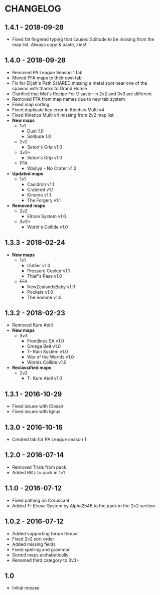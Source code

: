 # CHANGELOG

## 1.4.1 - 2018-09-28

  - Fixed fat fingered typing that caused Solitude to be missing from the map list. Always copy & paste, kids!

## 1.4.0 - 2018-09-28

  - Removed PA League Season 1 tab
  - Moved FFA maps to their own tab
  - Fix for Elijah's Path SHARED missing a metal spot near one of the spawns with thanks to Grand Homie
  - Clarified that Mot's Recipe For Disaster in 2v2 and 3v3 are different
  - Removed FFA from map names due to new tab system
  - Fixed map sorting
  - Fixed duplicate key error in Kinetics Multi v4
  - Fixed Kinetics Multi v4 missing from 2v2 map list
  - **New maps**
    - 1v1
      - Dust 1.0
      - Solitude 1.0
    - 2v2
      - Seton's Grip v1.0
    - 3v3+
      - Seton's Grip v1.0
    - FFA
      - Wadiya - No Crater v1.2
  - **Updated maps**
    - 1v1
      - Cauldron v1.1
      - Cratered v1.1
      - Kinomo v1.1
      - The Forgery v1.1
  - **Removed maps**
    - 2v2
      - Elrose System v1.0
    - 3v3+
      - World's Collide v1.0

## 1.3.3 - 2018-02-24

  - **New maps**
    - 1v1
      - Outlier v1.0
      - Pressure Cooker v1.1
      - Thief's Pass v1.0
    - FFA
      - NewZealandsBaby v1.0
      - Pockets v1.0
      - The Somme v1.0

## 1.3.2 - 2018-02-23

  - Removed Kure Atoll
  - **New maps**
    - 3v3
      - Frontlines SA v1.0
      - Omega Belt v1.0
      - T- Rain System v1.0
      - War of the Worlds v1.0
      - Worlds Collide v1.0
  - **Reclassified maps**
    - 2v2
      - T- Kure Atoll v1.0

## 1.3.1 - 2016-10-29

  - Fixed issues with Closair
  - Fixed issues with Ignus

## 1.3.0 - 2016-10-16

  - Created tab for PA League season 1

## 1.2.0 - 2016-07-14

  - Removed Trials from pack
  - Added Blitz to pack in 1v1

## 1.1.0 - 2016-07-12

  - Fixed pathing on Coruscant
  - Added T- Elrose System by Alpha2546 to the pack in the 2v2 section

## 1.0.2 - 2016-07-12

  - Added supporting forum thread
  - Fixed 2v2 sort order
  - Added missing fields
  - Fixed spelling and grammar
  - Sorted maps alphabetically
  - Renamed third category to 3v3+

## 1.0

  - Initial release